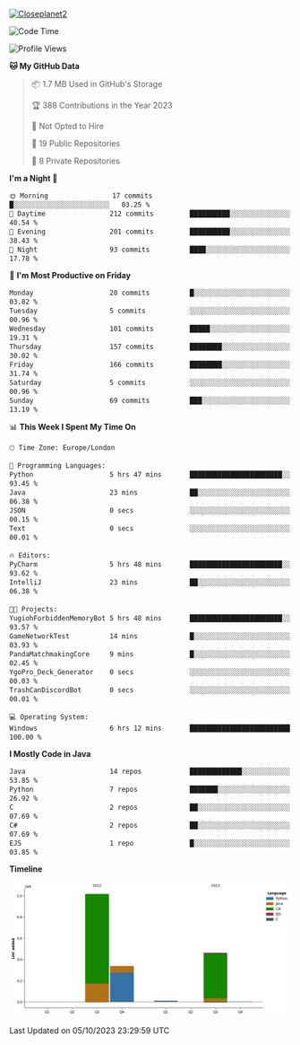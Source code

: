 [![Closeplanet2](https://github-readme-stats.vercel.app/api?username=Closeplanet2&show_icons=true&theme=tokyonight&count_private=true)]([https://github.com/Closeplanet2])

<!--START_SECTION:waka-->
![Code Time](http://img.shields.io/badge/Code%20Time-27%20hrs%2012%20mins-blue)

![Profile Views](http://img.shields.io/badge/Profile%20Views-17-blue)

**🐱 My GitHub Data** 

> 📦 1.7 MB Used in GitHub's Storage 
 > 
> 🏆 388 Contributions in the Year 2023
 > 
> 🚫 Not Opted to Hire
 > 
> 📜 19 Public Repositories 
 > 
> 🔑 8 Private Repositories 
 > 
**I'm a Night 🦉** 

```text
🌞 Morning                17 commits          █░░░░░░░░░░░░░░░░░░░░░░░░   03.25 % 
🌆 Daytime                212 commits         ██████████░░░░░░░░░░░░░░░   40.54 % 
🌃 Evening                201 commits         ██████████░░░░░░░░░░░░░░░   38.43 % 
🌙 Night                  93 commits          ████░░░░░░░░░░░░░░░░░░░░░   17.78 % 
```
📅 **I'm Most Productive on Friday** 

```text
Monday                   20 commits          █░░░░░░░░░░░░░░░░░░░░░░░░   03.82 % 
Tuesday                  5 commits           ░░░░░░░░░░░░░░░░░░░░░░░░░   00.96 % 
Wednesday                101 commits         █████░░░░░░░░░░░░░░░░░░░░   19.31 % 
Thursday                 157 commits         ████████░░░░░░░░░░░░░░░░░   30.02 % 
Friday                   166 commits         ████████░░░░░░░░░░░░░░░░░   31.74 % 
Saturday                 5 commits           ░░░░░░░░░░░░░░░░░░░░░░░░░   00.96 % 
Sunday                   69 commits          ███░░░░░░░░░░░░░░░░░░░░░░   13.19 % 
```


📊 **This Week I Spent My Time On** 

```text
🕑︎ Time Zone: Europe/London

💬 Programming Languages: 
Python                   5 hrs 47 mins       ███████████████████████░░   93.45 % 
Java                     23 mins             ██░░░░░░░░░░░░░░░░░░░░░░░   06.38 % 
JSON                     0 secs              ░░░░░░░░░░░░░░░░░░░░░░░░░   00.15 % 
Text                     0 secs              ░░░░░░░░░░░░░░░░░░░░░░░░░   00.01 % 

🔥 Editors: 
PyCharm                  5 hrs 48 mins       ███████████████████████░░   93.62 % 
IntelliJ                 23 mins             ██░░░░░░░░░░░░░░░░░░░░░░░   06.38 % 

🐱‍💻 Projects: 
YugiohForbiddenMemoryBot 5 hrs 48 mins       ███████████████████████░░   93.57 % 
GameNetworkTest          14 mins             █░░░░░░░░░░░░░░░░░░░░░░░░   03.93 % 
PandaMatchmakingCore     9 mins              █░░░░░░░░░░░░░░░░░░░░░░░░   02.45 % 
YgoPro_Deck_Generator    0 secs              ░░░░░░░░░░░░░░░░░░░░░░░░░   00.03 % 
TrashCanDiscordBot       0 secs              ░░░░░░░░░░░░░░░░░░░░░░░░░   00.01 % 

💻 Operating System: 
Windows                  6 hrs 12 mins       █████████████████████████   100.00 % 
```

**I Mostly Code in Java** 

```text
Java                     14 repos            █████████████░░░░░░░░░░░░   53.85 % 
Python                   7 repos             ███████░░░░░░░░░░░░░░░░░░   26.92 % 
C                        2 repos             ██░░░░░░░░░░░░░░░░░░░░░░░   07.69 % 
C#                       2 repos             ██░░░░░░░░░░░░░░░░░░░░░░░   07.69 % 
EJS                      1 repo              █░░░░░░░░░░░░░░░░░░░░░░░░   03.85 % 
```



**Timeline**

![Lines of Code chart](https://raw.githubusercontent.com/Closeplanet2/Closeplanet2/main/assets/bar_graph.png)


 Last Updated on 05/10/2023 23:29:59 UTC
<!--END_SECTION:waka-->

